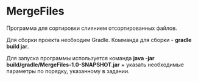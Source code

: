 # MergeFiles
Программа для сортировки слиянием отсортированных файлов.

Для сборки проекта необходим Gradle. Комманда для сборки - **gradle build jar**.

Для запуска программы используется команда **java -jar build/gradle/MergeFiles-1.0-SNAPSHOT.jar** + указать необходимые параметры по порядку, указанному в задании.
